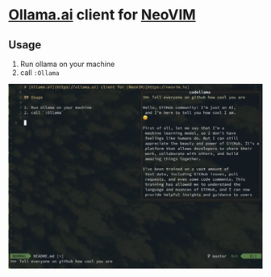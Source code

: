 # [Ollama.ai](https://ollama.ai) client for [NeoVIM](https://neovim.io)

## Usage

1. Run ollama on your machine
2. call `:Ollama`

!["Screenshot of ollama in action"](screen-shot.png)
